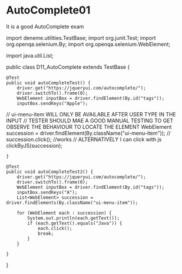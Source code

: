 # AutoComplete01
It is a good AutoComplete exam 

import deneme.utilities.TestBase;
import org.junit.Test;
import org.openqa.selenium.By;
import org.openqa.selenium.WebElement;

import java.util.List;

public class D11_AutoComplete extends TestBase {

    @Test
    public void autoCompleteTest() {
        driver.get("https://jqueryui.com/autocomplete/");
        driver.switchTo().frame(0);
        WebElement inputBox = driver.findElement(By.id("tags"));
        inputBox.sendKeys("Apple");
//        ui-menu-item WILL ONLY BE AVAILABLE AFTER USER TYPE IN THE INPUT
//        TESTER SHOULD MAE A GOOD MANUAL TESTING TO GET OBSERVE THE BEHAVIOUR TO LOCATE THE ELEMENT
        WebElement succession = driver.findElement(By.className("ui-menu-item"));
//        succession.click(); //works
//        ALTERNATIVELY I can click with js
        clickByJS(succession);

    }

    @Test
    public void autoCompleteTest2() {
        driver.get("https://jqueryui.com/autocomplete/");
        driver.switchTo().frame(0);
        WebElement inputBox = driver.findElement(By.id("tags"));
        inputBox.sendKeys("A");
        List<WebElement> succession = driver.findElements(By.className("ui-menu-item"));

        for (WebElement each : succession) {
            System.out.println(each.getText());
            if (each.getText().equals("Java")) {
                each.click();
                break;
            }
        }

    }

}

